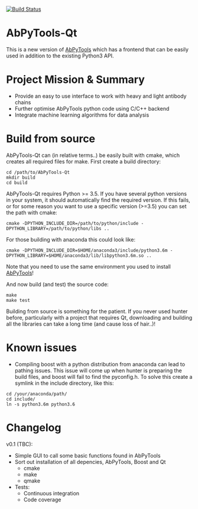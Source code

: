 [![Build Status](https://travis-ci.org/gf712/AbPyTools-Qt.svg?branch=master)](https://travis-ci.org/gf712/AbPyTools-Qt)

AbPyTools-Qt
============

This is a new version of [AbPyTools](https://github.com/gf712/AbPyTools) which has a frontend that can be easily used in addition to the existing
Python3 API.

Project Mission & Summary
=========================
- Provide an easy to use interface to work with heavy and light antibody chains
- Further optimise AbPyTools python code using C/C++ backend
- Integrate machine learning algorithms for data analysis

Build from source
=================
AbPyTools-Qt can (in relative terms..) be easily built with cmake, which creates all required files for make.
First create a build directory:
```
cd /path/to/AbPyTools-Qt
mkdir build
cd build
```

AbPyTools-Qt requires Python >= 3.5. If you have several python versions in your system, it should automatically find the required version.
If this fails, or for some reason you want to use a specific version (>=3.5) you can set the path with cmake:
```
cmake -DPYTHON_INCLUDE_DIR=/path/to/python/include -DPYTHON_LIBRARY=/path/to/python/libs ..
```
For those building with anaconda this could look like:
```
cmake -DPYTHON_INCLUDE_DIR=$HOME/anaconda3/include/python3.6m -DPYTHON_LIBRARY=$HOME/anaconda3/lib/libpython3.6m.so ..
```

Note that you need to use the same environment you used to install [AbPyTools](https://github.com/gf712/AbPyTools)!

And now build (and test) the source code:

```
make
make test
```

Building from source is something for the patient. If you never used hunter before, particularly with a project that 
requires Qt, downloading and building all the libraries can take a long time (and cause loss of hair..)!

Known issues
============
- Compiling boost with a python distribution from anaconda can lead to pathing issues. This issue will come up when 
hunter is preparing the build files, and boost will fail to find the pyconfig.h. To solve this create a symlink
in the include directory, like this:
```
cd /your/anaconda/path/
cd include/
ln -s python3.6m python3.6
```

Changelog
=========

v0.1 (TBC):
- Simple GUI to call some basic functions found in AbPyTools
- Sort out installation of all depencies, AbPyTools, Boost and Qt
    - cmake
    - make
    - qmake
- Tests:
    - Continuous integration 
    - Code coverage